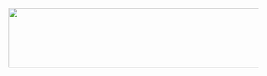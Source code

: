 <a href="https://github.com/devxb/gitanimals">
  <img src="https://render.gitanimals.org/lines/c0nant" width="1000" height="120"/>
</a>

